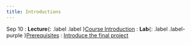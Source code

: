 ```yaml
---
title: Introductions
---
```


Sep 10
: **Lecture**{: .label .label  }[Course Introduction](#)
: **Lab**{: .label .label-purple }[Prerequisites](#) 
  : [Introduce the final project](https://rpai-lab.github.io/EE211/HW_and_Project/#project)


<!-- --- -->
<!-- title: Introduction to Java -->
<!-- --- -->
<!--  -->
<!-- Sep 28 -->
<!-- : [Java & Git](#) -->
<!--   : [1.1](#) -->
<!--  -->
<!-- Sep 29 -->
<!-- : **Section**{: .label .label-purple }[Intro to Java](#) -->
<!--   : [Solution](#) -->
<!--  -->
<!-- Sep 30 -->
<!-- : [Variables & Objects](#) -->
<!--   : [1.2](#), [2.1](#) -->
<!--  -->
<!-- Oct 1 -->
<!-- : **Lab**{: .label .label-purple } [Intro to Java](#) -->
<!--  -->
<!-- Oct 2 -->
<!-- : [Tracing, IntLists, & Recursion](#) -->
<!--   : [2.1](#) -->
<!-- : **HW 1 due**{: .label .label-red } -->


<!-- --- -->
<!-- title: Basic Data Structures -->
<!-- --- -->
<!--  -->
<!-- Oct 5 -->
<!-- : [Linked Lists & Encapsulation](#) -->
<!--   : [3.1](#), [2.2](#), [2.3](#) -->
<!--  -->
<!-- Oct 6 -->
<!-- : **Section**{: .label .label-purple }[Linked Lists](#) -->
<!--   : [Solution](#) -->
<!--  -->
<!-- Oct 7 -->
<!-- : [Resizing Arrays](#) -->
<!--   : [2.4](#), [2.5](#) -->
<!--  -->
<!-- Oct 8 -->
<!-- : **Lab**{: .label .label-purple } [Resizing Arrays](#) -->
<!--  -->
<!-- Oct 9 -->
<!-- : [Runtime Analysis](#) -->
<!--   : [8.1](#), [8.2](#), [8.3](#), [8.4](#) -->
<!-- : **HW 2 due**{: .label .label-red } -->
